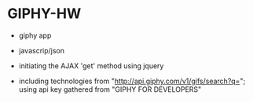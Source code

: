 # GIPHY-HW
* giphy app

* javascrip/json

* initiating the AJAX 'get' method using jquery

* including  technologies from "http://api.giphy.com/v1/gifs/search?q="; 
    using api key gathered from "GIPHY FOR DEVELOPERS"
    

